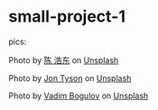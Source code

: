 # small-project-1

pics:

Photo by <a href="https://unsplash.com/@chenhd?utm_content=creditCopyText&utm_medium=referral&utm_source=unsplash">陈 浩东</a> on <a href="https://unsplash.com/photos/a-child-runs-in-a-large-circular-room-with-overhead-light-Gm43VVafvZE?utm_content=creditCopyText&utm_medium=referral&utm_source=unsplash">Unsplash</a>
      
Photo by <a href="https://unsplash.com/@jontyson?utm_content=creditCopyText&utm_medium=referral&utm_source=unsplash">Jon Tyson</a> on <a href="https://unsplash.com/photos/orange-and-black-trash-bin-No_myp7sMTg?utm_content=creditCopyText&utm_medium=referral&utm_source=unsplash">Unsplash</a>

Photo by <a href="https://unsplash.com/@franku84?utm_content=creditCopyText&utm_medium=referral&utm_source=unsplash">Vadim Bogulov</a> on <a href="https://unsplash.com/photos/a-person-standing-in-front-of-a-giant-spider-9kbNYzo1XtQ?utm_content=creditCopyText&utm_medium=referral&utm_source=unsplash">Unsplash</a>
      
